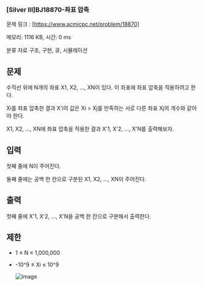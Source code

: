 ### [Silver III]BJ18870-좌표 압축
문제 링크 : [https://www.acmicpc.net/problem/18870]


메모리: 1116 KB, 시간: 0 ms

분류
자료 구조, 구현, 큐, 시뮬레이션


## 문제

수직선 위에 N개의 좌표 X1, X2, ..., XN이 있다. 이 좌표에 좌표 압축을 적용하려고 한다.

Xi를 좌표 압축한 결과 X'i의 값은 Xi > Xj를 만족하는 서로 다른 좌표 Xj의 개수와 같아야 한다.

X1, X2, ..., XN에 좌표 압축을 적용한 결과 X'1, X'2, ..., X'N를 출력해보자.

## 입력

첫째 줄에 N이 주어진다.

둘째 줄에는 공백 한 칸으로 구분된 X1, X2, ..., XN이 주어진다.

## 출력

첫째 줄에 X'1, X'2, ..., X'N을 공백 한 칸으로 구분해서 출력한다.

## 제한

- 1 ≤ N ≤ 1,000,000
- -10^9 ≤ Xi ≤ 10^9

  ![image](https://github.com/mooomiin/Moo_Mas/assets/28658500/0a3a160e-f7ca-4c99-b266-6d884f6bbdab)

